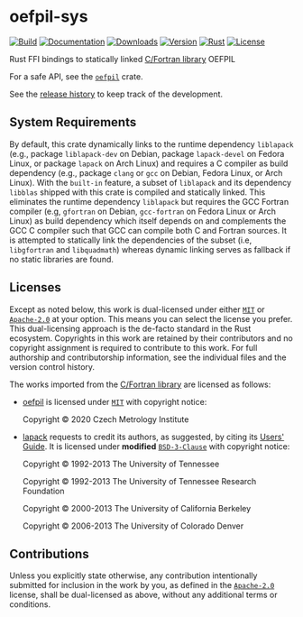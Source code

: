 # oefpil-sys

[![Build][]](https://github.com/qu1x/oefpil/actions/workflows/build.yml)
[![Documentation][]](https://docs.rs/oefpil-sys)
[![Downloads][]](https://crates.io/crates/oefpil-sys)
[![Version][]](https://crates.io/crates/oefpil-sys)
[![Rust][]](https://www.rust-lang.org)
[![License][]](https://opensource.org/licenses)

[Build]: https://github.com/qu1x/oefpil/actions/workflows/build.yml/badge.svg
[Documentation]: https://docs.rs/oefpil-sys/badge.svg
[Downloads]: https://img.shields.io/crates/d/oefpil-sys.svg
[Version]: https://img.shields.io/crates/v/oefpil-sys.svg
[Rust]: https://img.shields.io/badge/rust-v1.82.0-brightgreen.svg
[License]: https://img.shields.io/badge/License-MIT%2FApache--2.0-blue.svg

Rust FFI bindings to statically linked [C/Fortran library] OEFPIL

[C/Fortran library]: https://gitlab.com/cmi6014/oefpil

For a safe API, see the [`oefpil`](https://crates.io/crates/oefpil) crate.

See the [release history](RELEASES.md) to keep track of the development.

## System Requirements

By default, this crate dynamically links to the runtime dependency `liblapack` (e.g., package
`liblapack-dev` on Debian, package `lapack-devel` on Fedora Linux, or package `lapack` on Arch
Linux) and requires a C compiler as build dependency (e.g., package `clang` or `gcc` on Debian,
Fedora Linux, or Arch Linux). With the `built-in` feature, a subset of `liblapack` and its
dependency `libblas` shipped with this crate is compiled and statically linked. This eliminates the
runtime dependency `liblapack` but requires the GCC Fortran compiler (e.g, `gfortran` on Debian,
`gcc-fortran` on Fedora Linux or Arch Linux) as build dependency which itself depends on and
complements the GCC C compiler such that GCC can compile both C and Fortran sources. It is
attempted to statically link the dependencies of the subset (i.e, `libgfortran` and
`libquadmath`) whereas dynamic linking serves as fallback if no static libraries are found.

## Licenses

Except as noted below, this work is dual-licensed under either [`MIT`] or [`Apache-2.0`] at your
option. This means you can select the license you prefer. This dual-licensing approach is the
de-facto standard in the Rust ecosystem. Copyrights in this work are retained by their contributors
and no copyright assignment is required to contribute to this work. For full authorship and
contributorship information, see the individual files and the version control history.

The works imported from the [C/Fortran library] are licensed as follows:

  * [oefpil](src/oefpil) is licensed under [`MIT`] with copyright notice:

    Copyright © 2020 Czech Metrology Institute

  * [lapack](src/lapack) requests to credit its authors, as suggested, by citing its [Users' Guide].
    It is licensed under **modified** [`BSD-3-Clause`] with copyright notice:

    Copyright © 1992-2013 The University of Tennessee

    Copyright © 1992-2013 The University of Tennessee Research Foundation

    Copyright © 2000-2013 The University of California Berkeley

    Copyright © 2006-2013 The University of Colorado Denver

[`MIT`]: LICENSE-MIT
[`Apache-2.0`]: LICENSE-APACHE
[`BSD-3-Clause`]: LICENSE-BSD
[Users' Guide]: https://www.netlib.org/lapack/lug/lapack_lug.html

## Contributions

Unless you explicitly state otherwise, any contribution intentionally submitted for inclusion in the
work by you, as defined in the [`Apache-2.0`] license, shall be dual-licensed as above, without any
additional terms or conditions.
